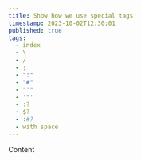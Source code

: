 ```yaml
---
title: Show how we use special tags
timestamp: 2023-10-02T12:30:01
published: true
tags:
  - index
  - \
  - /
  - ;
  - ":"
  - "#"
  - "'"
  - '"'
  - :?
  - $?
  - :#?
  - with space
---
```


Content

